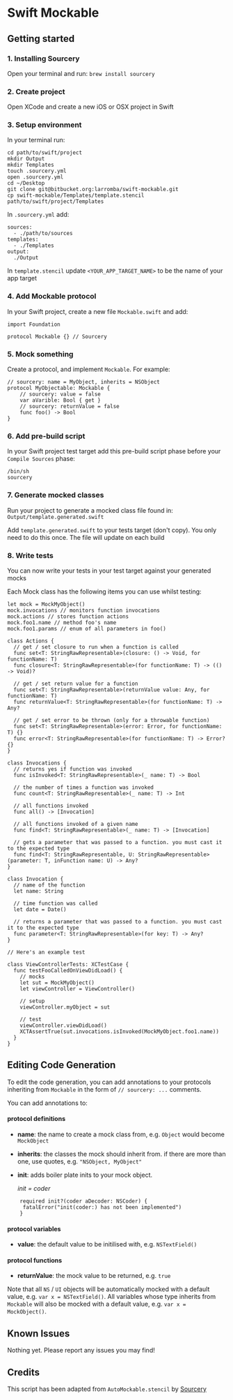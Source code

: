 # Swift Mockable

## Getting started

### 1. Installing Sourcery

Open your terminal and run:
`brew install sourcery`

### 2. Create project

Open XCode and create a new iOS or OSX project in Swift

### 3. Setup environment

In your terminal run:
```
cd path/to/swift/project
mkdir Output
mkdir Templates
touch .sourcery.yml
open .sourcery.yml
cd ~/Desktop
git clone git@bitbucket.org:larromba/swift-mockable.git
cp swift-mockable/Templates/template.stencil path/to/swift/project/Templates
```

In `.sourcery.yml` add:
```
sources:
  - ./path/to/sources
templates:
  - ./Templates
output:
  ./Output
```

In `template.stencil` update `<YOUR_APP_TARGET_NAME>` to be the name of your app target

### 4. Add Mockable protocol

In your Swift project, create a new file `Mockable.swift` and add:

```
import Foundation

protocol Mockable {} // Sourcery
```

### 5. Mock something

Create a protocol, and implement `Mockable`. For example:

```
// sourcery: name = MyObject, inherits = NSObject
protocol MyObjectable: Mockable {
	// sourcery: value = false
	var aVarible: Bool { get }
	// sourcery: returnValue = false
	func foo() -> Bool
}
```

### 6. Add pre-build script

In your Swift project test target add this pre-build script phase before your `Compile Sources` phase:

```
/bin/sh
sourcery
```

### 7. Generate mocked classes

Run your project to generate a mocked class file found in:
`Output/template.generated.swift`

Add `template.generated.swift` to your tests target (don't copy). You only need to do this once. The file will update on each build

### 8. Write tests

You can now write your tests in your test target against your generated mocks

Each Mock class has the following items you can use whilst testing:

```
let mock = MockMyObject()
mock.invocations // monitors function invocations
mock.actions // stores function actions
mock.foo1.name // method foo's name
mock.foo1.params // enum of all parameters in foo()

class Actions {
  // get / set closure to run when a function is called
  func set<T: StringRawRepresentable>(closure: () -> Void, for functionName: T)
  func closure<T: StringRawRepresentable>(for functionName: T) -> (() -> Void)?
	
  // get / set return value for a function
  func set<T: StringRawRepresentable>(returnValue value: Any, for functionName: T)
  func returnValue<T: StringRawRepresentable>(for functionName: T) -> Any?
  
  // get / set error to be thrown (only for a throwable function)
  func set<T: StringRawRepresentable>(error: Error, for functionName: T) {}
  func error<T: StringRawRepresentable>(for functionName: T) -> Error? {}
}

class Invocations {
  // returns yes if function was invoked
  func isInvoked<T: StringRawRepresentable>(_ name: T) -> Bool

  // the number of times a function was invoked
  func count<T: StringRawRepresentable>(_ name: T) -> Int

  // all functions invoked
  func all() -> [Invocation]

  // all functions invoked of a given name
  func find<T: StringRawRepresentable>(_ name: T) -> [Invocation]

  // gets a parameter that was passed to a function. you must cast it to the expected type
  func find<T: StringRawRepresentable, U: StringRawRepresentable>(parameter: T, inFunction name: U) -> Any?
}

class Invocation {
  // name of the function
  let name: String

  // time function was called
  let date = Date()

  // returns a parameter that was passed to a function. you must cast it to the expected type
  func parameter<T: StringRawRepresentable>(for key: T) -> Any?
}

// Here's an example test

class ViewControllerTests: XCTestCase {
  func testFooCalledOnViewDidLoad() {
    // mocks
    let sut = MockMyObject()
    let viewController = ViewController()

    // setup
    viewController.myObject = sut

    // test
    viewController.viewDidLoad()
    XCTAssertTrue(sut.invocations.isInvoked(MockMyObject.foo1.name))
  }
}
```

## Editing Code Generation

To edit the code generation, you can add annotations to your protocols inheriting from `Mockable` in the form of `// sourcery: ...` comments.

You can add annotations to:

#### protocol definitions
* **name**: the name to create a mock class from, e.g. `Object` would become `MockObject`
* **inherits**: the classes the mock should inherit from. if there are more than one, use quotes, e.g. `"NSObject, MyObject"`
* **init**: adds boiler plate inits to your mock object. 

	*init = coder*

```
	required init?(coder aDecoder: NSCoder) {
     fatalError("init(coder:) has not been implemented")
	}
```

#### protocol variables
* **value**: the default value to be initilised with, e.g. `NSTextField()`

#### protocol functions
* **returnValue**: the mock value to be returned, e.g. `true`

Note that all `NS` / `UI` objects will be automatically mocked with a default value, e.g. `var x = NSTextField()`. All variables whose type inherits from `Mockable` will also be mocked with a default value, e.g. `var x = MockObject()`.

## Known Issues

Nothing yet. Please report any issues you may find!

## Credits

This script has been adapted from `AutoMockable.stencil` by [Sourcery](https://github.com/krzysztofzablocki/Sourcery)

